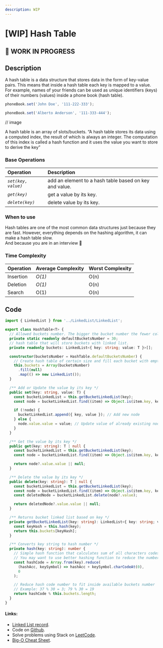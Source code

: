 ```yaml
---
description: WIP
---
```


# \[WIP\] Hash Table

##  🚧 WORK IN PROGRESS

## Description

A hash table is a data structure that stores data in the form of key-value pairs. This means that inside a hash table each key is mapped to a value. For example, names of your friends can be used as unique identifiers \(keys\) of their numbers \(values\) inside a phone book \(hash table\).

```typescript
phoneBook.set('John Doe', '111-222-333');

phoneBook.set('Alberto Anderson', '111-333-444');
```

// image

A hash table is an array of slots/buckets. “A hash table stores its data using a computed index, the result of which is always an integer. The computation of this index is called a hash function and it uses the value you want to store to derive the key”

### Base Operations

| Operation | Description |
| :--- | :--- |
| _`set(key, value)`_ | add an element to a hash table based on key and value. |
| _`get(key)`_ | get a value by its key. |
| _`delete(key)`_ | delete value by its key. |

### When to use

Hash tables are one of the most common data structures just because they are fast. However, everything depends on the hashing algorithm, it can make a hash table slow.   
And because you are in an interview 🙂

### Time Complexity

| Operation | Average Complexity | Worst Complexity |
| :--- | :--- | :--- |
| Insertion | _O\(1\)_ | O\(n\) |
| Deletion | _O\(1\)_ | O\(n\) |
| Search | O\(1\) | O\(n\) |

## Code

```typescript
import { LinkedList } from '../LinkedList/LinkedList';

export class HashTable<T> {
  // Allowed buckets number. The bigger the bucket number the fewer collisions we will get.
  private static readonly defaultBucketsNumber = 30;
  // hash table that will store buckets with linked list.
  private readonly buckets: LinkedList<{ key: string; value: T }>[];

  constructor(bucketsNumber = HashTable.defaultBucketsNumber) {
    // Create hash table of certain size and fill each bucket with empty linked list.
    this.buckets = Array(bucketsNumber)
      .fill(null)
      .map(() => new LinkedList());
  }

  /** Add or Update the value by its key */
  public set(key: string, value: T) {
    const bucketLinkedList = this.getBucketLinkedList(key);
    const node = bucketLinkedList.find((item) => Object.is(item.key, key));

    if (!node) {
      bucketLinkedList.append({ key, value }); // Add new node
    } else {
      node.value.value = value; // Update value of already existing node
    }
  }

  /** Get the value by its key */
  public get(key: string): T | null {
    const bucketLinkedList = this.getBucketLinkedList(key);
    const node = bucketLinkedList.find((item) => Object.is(item.key, key));

    return node?.value.value || null;
  }

  /** Delete the value by its key */
  public delete(key: string): T | null {
    const bucketLinkedList = this.getBucketLinkedList(key);
    const node = bucketLinkedList.find((item) => Object.is(item.key, key));
    const deletedNode = bucketLinkedList.delete(node?.value);

    return deletedNode?.value.value || null;
  }

  /** Returns bucket linked list based on key */
  private getBucketLinkedList(key: string): LinkedList<{ key: string; value: T }> {
    const keyHash = this.hash(key);
    return this.buckets[keyHash];
  }

  /** Converts key string to hash number */
  private hash(key: string): number {
    // Simple hash function that calculates sum of all characters codes inside the key
    // You may want to use better hashing function to reduce the number of collisions
    const hashCode = Array.from(key).reduce(
      (hashAcc, keySymbol) => hashAcc + keySymbol.charCodeAt(0),
      0
    );

    // Reduce hash code number to fit inside available buckets number
    // Example: 37 % 30 = 3; 79 % 30 = 19
    return hashCode % this.buckets.length;
  }
}
```

#### Links:

* [Linked List record](linked-list.md).
* Code on [Github](https://github.com/UgRoss/data-structures-typescript/tree/main/src/data-structures/HashTable).
* Solve problems using Stack on [LeetCode](https://leetcode.com/tag/hash-table/).
* [Big-O Cheat Sheet](https://www.bigocheatsheet.com/).

